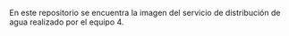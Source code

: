 En este repositorio se encuentra la imagen del servicio de distribución de agua realizado por el equipo 4.
